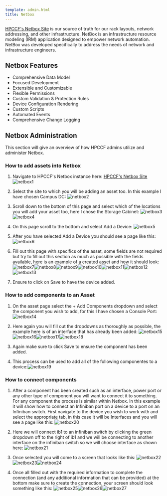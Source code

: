 ```yaml
---
template: admin.html
title: Netbox
---
```


[HPCCF's Netbox Site](https://netbox.hpc.ucdavis.edu/dcim/sites/) is our source of truth for our
rack layouts, network addressing, and other infrastructure. NetBox is an infrastructure resource modeling (IRM) application designed to empower network automation. NetBox was developed specifically to address the needs of network and infrastructure engineers.

## Netbox Features

- Comprehensive Data Model
- Focused Development
- Extensible and Customizable
- Flexible Permissions
- Custom Validation & Protection Rules
- Device Configuration Rendering
- Custom Scripts
- Automated Events
- Comprehensive Change Logging

## Netbox Administration

This section will give an overview of how HPCCF admins utilize and administer Netbox.

### How to add assets into Netbox

1. Navigate to HPCCF's Netbox instance here: [HPCCF's Netbox Site](https://netbox.hpc.ucdavis.edu/dcim/sites/) ![netbox1](../img/netbox1.jpeg)

2. Select the site to which you will be adding an asset too. In this example I have chosen Campus DC: ![netbox2](../img/netbox2.jpeg)

3. Scroll down to the bottom of this page and select which of the locations you will add your asset too, here I chose the Storage Cabinet: ![netbox3](../img/netbox3.jpeg) ![netbox4](../img/netbox4.jpeg)

4. On this page scroll to the bottom and select Add a Device: ![netbox5](../img/netbox5.jpeg)

5. After you have selected Add a Device you should see a page like this: ![netbox6](../img/netbox6.jpeg)

6. Fill out this page with specifics of the asset, some fields are not required but try to fill out this section as much as possible with the fields available, here is an example of a created asset and how it should look: ![netbox7](../img/netbox7.jpeg)![netbox8](../img/netbox8.jpeg)![netbox9](../img/netbox9.jpeg)![netbox10](../img/netbox10.jpeg)![netbox11](../img/netbox11.jpeg)![netbox12](../img/netbox12.jpeg)![netbox13](../img/netbox13.jpeg)

7. Ensure to click on Save to have the device added.

### How to add components to an Asset

1. On the asset page select the + Add Components dropdown and select the component you wish to add, for this I have chosen a Console Port: ![netbox14](../img/netbox14.jpeg)

2. Here again you will fill out the dropdowns as thoroughly as possible, the example here is of an interface that has already been added: ![netbox15](../img/netbox15.jpeg)![netbox16](../img/netbox16.jpeg)![netbox17](../img/netbox17.jpeg)![netbox18](../img/netbox18.jpeg)

3. Again make sure to click Save to ensure the component has been added.

4. This process can be used to add all of the following componentes to a device:![netbox19](../img/netbox19.jpeg)

### How to connect components

1. After a component has been created such as an interface, power port or any other type of component you will want to connect it to something. For any component the process is similar within Netbox. In this example it will show how to connect an Infiniban port on a device to a port on an Infiniban switch. First navigate to the device you wish to work with and select the appropriate tab, in this case it will be Interfaces and you will see a page like this: ![netbox20](../img/netbox20.jpeg)

2. Here we will connect ib1 to an infiniban switch by clicking the green dropdown off to the right of ib1 and we will be connecting to another interface on the infiniban switch so we will choose interface as shown here: ![netbox21](../img/netbox21.jpeg)

3. Once selected you will come to a screen that looks like this: ![netbox22](../img/netbox22.jpeg)![netbox23](../img/netbox23.jpeg)![netbox24](../img/netbox24.jpeg)

4. Once all filled out with the required information to complete the connection (and any additional information that can be provided) at the bottom make sure to create the connection, your screen should look something like this: ![netbox25](../img/netbox25.jpeg)![netbox26](../img/netbox26.jpeg)![netbox27](../img/netbox27.jpeg)

